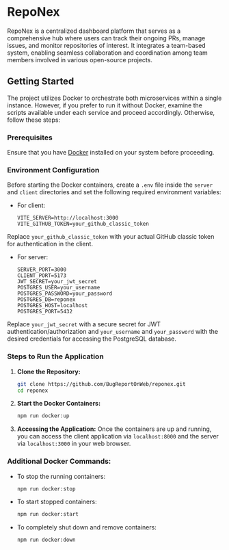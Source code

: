 # RepoNex

RepoNex is a centralized dashboard platform that serves as a comprehensive hub where users can track their ongoing PRs, manage issues, and monitor repositories of interest. It integrates a team-based system, enabling seamless collaboration and coordination among team members involved in various open-source projects.

## Getting Started

The project utilizes Docker to orchestrate both microservices within a single instance. However, if you prefer to run it without Docker, examine the scripts available under each service and proceed accordingly. Otherwise, follow these steps:

### Prerequisites

Ensure that you have [Docker](https://www.docker.com/get-started) installed on your system before proceeding.

### Environment Configuration

Before starting the Docker containers, create a `.env` file inside the `server` and `client` directories and set the following required environment variables:

- For client:
    ```env
    VITE_SERVER=http://localhost:3000
    VITE_GITHUB_TOKEN=your_github_classic_token
    ```

Replace `your_github_classic_token` with your actual GitHub classic token for authentication in the client.

- For server:
    ```env
    SERVER_PORT=3000
    CLIENT_PORT=5173
    JWT_SECRET=your_jwt_secret
    POSTGRES_USER=your_username
    POSTGRES_PASSWORD=your_password
    POSTGRES_DB=reponex
    POSTGRES_HOST=localhost
    POSTGRES_PORT=5432
    ```

Replace `your_jwt_secret` with a secure secret for JWT authentication/authorization and `your_username` and `your_password` with the desired credentials for accessing the PostgreSQL database.

### Steps to Run the Application

1. **Clone the Repository:**
    ```bash
    git clone https://github.com/BugReportOnWeb/reponex.git
    cd reponex
    ```

3. **Start the Docker Containers:**
    ```bash
    npm run docker:up
    ```

4. **Accessing the Application:**
    Once the containers are up and running, you can access the client application via `localhost:8000` and the server via `localhost:3000` in your web browser.

### Additional Docker Commands:

- To stop the running containers:
    ```bash
    npm run docker:stop
    ```

- To start stopped containers:
    ```bash
    npm run docker:start
    ```

- To completely shut down and remove containers:
    ```bash
    npm run docker:down
    ```
